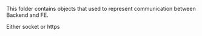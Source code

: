 This folder contains objects that used to represent communication between Backend and FE.

Either socket or https